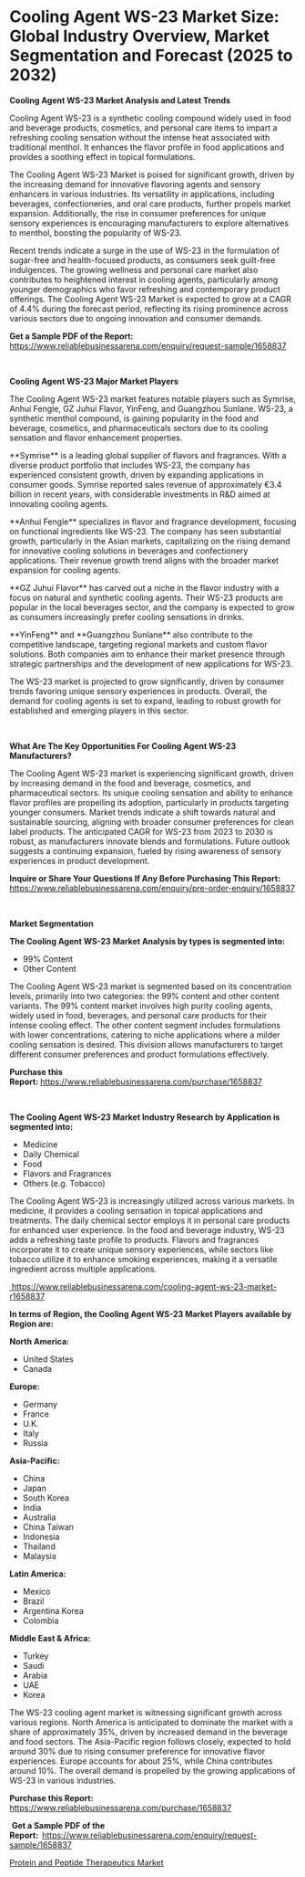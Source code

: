 <p><h1>Cooling Agent WS-23 Market Size: Global Industry Overview, Market Segmentation and Forecast (2025 to 2032)</h1></p><p><strong>Cooling Agent WS-23 Market Analysis and Latest Trends</strong></p>
<p><p>Cooling Agent WS-23 is a synthetic cooling compound widely used in food and beverage products, cosmetics, and personal care items to impart a refreshing cooling sensation without the intense heat associated with traditional menthol. It enhances the flavor profile in food applications and provides a soothing effect in topical formulations.</p><p>The Cooling Agent WS-23 Market is poised for significant growth, driven by the increasing demand for innovative flavoring agents and sensory enhancers in various industries. Its versatility in applications, including beverages, confectioneries, and oral care products, further propels market expansion. Additionally, the rise in consumer preferences for unique sensory experiences is encouraging manufacturers to explore alternatives to menthol, boosting the popularity of WS-23.</p><p>Recent trends indicate a surge in the use of WS-23 in the formulation of sugar-free and health-focused products, as consumers seek guilt-free indulgences. The growing wellness and personal care market also contributes to heightened interest in cooling agents, particularly among younger demographics who favor refreshing and contemporary product offerings. The Cooling Agent WS-23 Market is expected to grow at a CAGR of 4.4% during the forecast period, reflecting its rising prominence across various sectors due to ongoing innovation and consumer demands.</p></p>
<p><strong>Get a Sample PDF of the Report:&nbsp;</strong> <a href="https://www.reliablebusinessarena.com/enquiry/request-sample/1658837?utm_campaign=3553&utm_medium=2&utm_source=Github&utm_content=ia&utm_term=23032025&utm_id=cooling-agent-ws-23">https://www.reliablebusinessarena.com/enquiry/request-sample/1658837</a></p>
<p>&nbsp;</p>
<p><strong>Cooling Agent WS-23 Major Market Players</strong></p>
<p><p>The Cooling Agent WS-23 market features notable players such as Symrise, Anhui Fengle, GZ Juhui Flavor, YinFeng, and Guangzhou Sunlane. WS-23, a synthetic menthol compound, is gaining popularity in the food and beverage, cosmetics, and pharmaceuticals sectors due to its cooling sensation and flavor enhancement properties.</p><p>**Symrise** is a leading global supplier of flavors and fragrances. With a diverse product portfolio that includes WS-23, the company has experienced consistent growth, driven by expanding applications in consumer goods. Symrise reported sales revenue of approximately €3.4 billion in recent years, with considerable investments in R&D aimed at innovating cooling agents.</p><p>**Anhui Fengle** specializes in flavor and fragrance development, focusing on functional ingredients like WS-23. The company has seen substantial growth, particularly in the Asian markets, capitalizing on the rising demand for innovative cooling solutions in beverages and confectionery applications. Their revenue growth trend aligns with the broader market expansion for cooling agents.</p><p>**GZ Juhui Flavor** has carved out a niche in the flavor industry with a focus on natural and synthetic cooling agents. Their WS-23 products are popular in the local beverages sector, and the company is expected to grow as consumers increasingly prefer cooling sensations in drinks. </p><p>**YinFeng** and **Guangzhou Sunlane** also contribute to the competitive landscape, targeting regional markets and custom flavor solutions. Both companies aim to enhance their market presence through strategic partnerships and the development of new applications for WS-23.</p><p>The WS-23 market is projected to grow significantly, driven by consumer trends favoring unique sensory experiences in products. Overall, the demand for cooling agents is set to expand, leading to robust growth for established and emerging players in this sector.</p></p>
<p>&nbsp;</p>
<p><strong>What Are The Key Opportunities For Cooling Agent WS-23 Manufacturers?</strong></p>
<p><p>The Cooling Agent WS-23 market is experiencing significant growth, driven by increasing demand in the food and beverage, cosmetics, and pharmaceutical sectors. Its unique cooling sensation and ability to enhance flavor profiles are propelling its adoption, particularly in products targeting younger consumers. Market trends indicate a shift towards natural and sustainable sourcing, aligning with broader consumer preferences for clean label products. The anticipated CAGR for WS-23 from 2023 to 2030 is robust, as manufacturers innovate blends and formulations. Future outlook suggests a continuing expansion, fueled by rising awareness of sensory experiences in product development.</p></p>
<p><strong>Inquire or Share Your Questions If Any Before Purchasing This Report:</strong> <a href="https://www.reliablebusinessarena.com/enquiry/pre-order-enquiry/1658837?utm_campaign=3553&utm_medium=2&utm_source=Github&utm_content=ia&utm_term=23032025&utm_id=cooling-agent-ws-23">https://www.reliablebusinessarena.com/enquiry/pre-order-enquiry/1658837</a></p>
<p>&nbsp;</p>
<p><strong>Market Segmentation</strong></p>
<p><strong>The Cooling Agent WS-23 Market Analysis by types is segmented into:</strong></p>
<p><ul><li>99% Content</li><li>Other Content</li></ul></p>
<p><p>The Cooling Agent WS-23 market is segmented based on its concentration levels, primarily into two categories: the 99% content and other content variants. The 99% content market involves high purity cooling agents, widely used in food, beverages, and personal care products for their intense cooling effect. The other content segment includes formulations with lower concentrations, catering to niche applications where a milder cooling sensation is desired. This division allows manufacturers to target different consumer preferences and product formulations effectively.</p></p>
<p><strong>Purchase this Report:&nbsp;</strong><a href="https://www.reliablebusinessarena.com/purchase/1658837?utm_campaign=3553&utm_medium=2&utm_source=Github&utm_content=ia&utm_term=23032025&utm_id=cooling-agent-ws-23">https://www.reliablebusinessarena.com/purchase/1658837</a></p>
<p>&nbsp;</p>
<p><strong>The Cooling Agent WS-23 Market Industry Research by Application is segmented into:</strong></p>
<p><ul><li>Medicine</li><li>Daily Chemical</li><li>Food</li><li>Flavors and Fragrances</li><li>Others (e.g. Tobacco)</li></ul></p>
<p><p>The Cooling Agent WS-23 is increasingly utilized across various markets. In medicine, it provides a cooling sensation in topical applications and treatments. The daily chemical sector employs it in personal care products for enhanced user experience. In the food and beverage industry, WS-23 adds a refreshing taste profile to products. Flavors and fragrances incorporate it to create unique sensory experiences, while sectors like tobacco utilize it to enhance smoking experiences, making it a versatile ingredient across multiple applications.</p></p>
<p><a href="https://www.reliablebusinessarena.com/cooling-agent-ws-23-market-r1658837?utm_campaign=3553&utm_medium=2&utm_source=Github&utm_content=ia&utm_term=23032025&utm_id=cooling-agent-ws-23">&nbsp;https://www.reliablebusinessarena.com/cooling-agent-ws-23-market-r1658837</a></p>
<p><strong>In terms of Region, the Cooling Agent WS-23 Market Players available by Region are:</strong></p>
<p>
    <p> <strong> North America: </strong>
        <ul>
            <li>United States</li>
            <li>Canada</li>
        </ul>
        </p> 
    <p> <strong> Europe: </strong>
        <ul>
            <li>Germany</li>
            <li>France</li>
            <li>U.K.</li>
            <li>Italy</li>
            <li>Russia</li>
        </ul>
        </p> 
    <p> <strong> Asia-Pacific: </strong>
        <ul>
            <li>China</li>
            <li>Japan</li>
            <li>South Korea</li>
            <li>India</li>
            <li>Australia</li>
            <li>China Taiwan</li>
            <li>Indonesia</li>
            <li>Thailand</li>
            <li>Malaysia</li>
        </ul>
        </p> 
    <p> <strong> Latin America: </strong>
        <ul>
            <li>Mexico</li>
            <li>Brazil</li>
            <li>Argentina Korea</li>
            <li>Colombia</li>
        </ul>
        </p> 
    <p> <strong> Middle East & Africa: </strong>
        <ul>
            <li>Turkey</li>
            <li>Saudi</li>
            <li>Arabia</li>
            <li>UAE</li>
            <li>Korea</li>
        </ul>
    </p>
    </p>
<p><p>The WS-23 cooling agent market is witnessing significant growth across various regions. North America is anticipated to dominate the market with a share of approximately 35%, driven by increased demand in the beverage and food sectors. The Asia-Pacific region follows closely, expected to hold around 30% due to rising consumer preference for innovative flavor experiences. Europe accounts for about 25%, while China contributes around 10%. The overall demand is propelled by the growing applications of WS-23 in various industries.</p></p>
<p><strong>Purchase this Report: </strong><a href="https://www.reliablebusinessarena.com/purchase/1658837?utm_campaign=3553&utm_medium=2&utm_source=Github&utm_content=ia&utm_term=23032025&utm_id=cooling-agent-ws-23">https://www.reliablebusinessarena.com/purchase/1658837</a></p>
<p>&nbsp;<strong>Get a Sample PDF of the Report:&nbsp;&nbsp;</strong><a href="https://www.reliablebusinessarena.com/enquiry/request-sample/1658837?utm_campaign=3553&utm_medium=2&utm_source=Github&utm_content=ia&utm_term=23032025&utm_id=cooling-agent-ws-23">https://www.reliablebusinessarena.com/enquiry/request-sample/1658837</a></p>
<p><strong></strong></p>
<p><p><a href="https://github.com/storcweithzg/Market-Research-Report-List-1/blob/main/protein-and-peptide-therapeutics-market.md?utm_campaign=3553&utm_medium=2&utm_source=Github&utm_content=ia&utm_term=23032025&utm_id=cooling-agent-ws-23">Protein and Peptide Therapeutics Market</a></p></p>